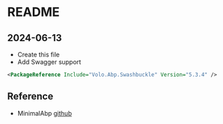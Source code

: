 # README

## 2024-06-13

- Create this file
- Add Swagger support
```xml
<PackageReference Include="Volo.Abp.Swashbuckle" Version="5.3.4" />
```

## Reference
- MinimalAbp [github](https://github.com/antosubash/MinimalAbp)
